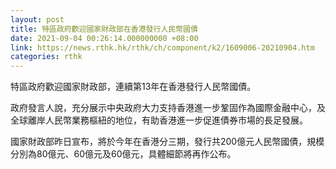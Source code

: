 ```yaml
---
layout: post
title: 特區政府歡迎國家財政部在香港發行人民幣國債
date: 2021-09-04 00:26:14.000000000 +08:00
link: https://news.rthk.hk/rthk/ch/component/k2/1609006-20210904.htm
categories: rthk
---
```


特區政府歡迎國家財政部，連續第13年在香港發行人民幣國債。

政府發言人說，充分展示中央政府大力支持香港進一步鞏固作為國際金融中心，及全球離岸人民幣業務樞紐的地位，有助香港進一步促進債券市場的長足發展。

國家財政部昨日宣布，將於今年在香港分三期，發行共200億元人民幣國債，規模分別為80億元、60億元及60億元，具體細節將再作公布。
